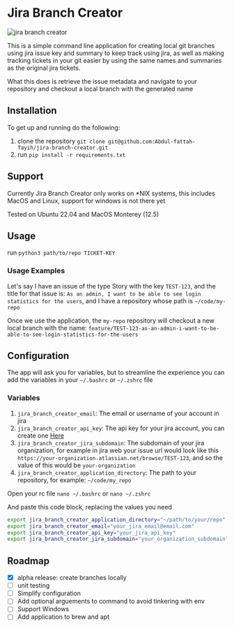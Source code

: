 # Jira Branch Creator
![jira branch creator](https://user-images.githubusercontent.com/47541643/181919365-8d18f52f-f87b-42ac-9f6c-9f8f2fba27f4.gif)

This is a simple command line application for creating local git branches using jira issue key and summary to keep track using jira, as well as making tracking tickets in your git easier by using the same names and summaries as the original jira tickets.

What this does is retrieve the issue metadata and navigate to your repository and checkout a local branch with the generated name

## Installation
To get up and running do the following:

1. clone the repository `git clone git@github.com:Abdul-fattah-Tayih/jira-branch-creator.git`
2. run `pip install -r requirements.txt`

## Support
Currently Jira Branch Creator only works on *NIX systems, this includes MacOS and Linux, support for windows is not there yet

Tested on Ubuntu 22.04 and MacOS Monterey (12.5)

## Usage
run `python3 path/to/repo TICKET-KEY`

### Usage Examples
Let's say I have an issue of the type Story with the key `TEST-123`, and the title for that issue is: `As an admin, I want to be able to see login statistics for the users`, and I have a repository whose path is `~/code/my-repo`

Once we use the application, the `my-repo` repository will checkout a new local branch with the name: `feature/TEST-123-as-an-admin-i-want-to-be-able-to-see-login-statistics-for-the-users`

## Configuration
The app will ask you for variables, but to streamline the experience you can add the variables in your `~/.bashrc` or `~/.zshrc` file

### Variables
1. `jira_branch_creator_email`: The email or username of your account in jira
2. `jira_branch_creator_api_key`: The api key for your jira account, you can create one [Here](https://id.atlassian.com/manage-profile/security/api-tokens)
3. `jira_branch_creator_jira_subdomain`: The subdomain of your jira organization, for example in jira web your issue url would look like this `https://your-organization.atlassian.net/browse/TEST-123`, and so the value of this would be `your-organization`
4. `jira_branch_creator_application_directory`: The path to your repository, for example: `~/code/my_repo`

Open your rc file `nano ~/.bashrc` or `nano ~/.zshrc`

And paste this code block, replacing the values you need
```bash
export jira_branch_creator_application_directory="~/path/to/your/repo"
export jira_branch_creator_email="your_jira_email@email.com"
export jira_branch_creator_api_key="your_jira_api_key"
export jira_branch_creator_jira_subdomain="your_organization_subdomain"
```

## Roadmap
- [x] alpha release: create branches locally
- [ ] unit testing
- [ ] Simplify configuration
- [ ] Add optional arguements to command to avoid tinkering with env
- [ ] Support Windows
- [ ] Add application to brew and apt
